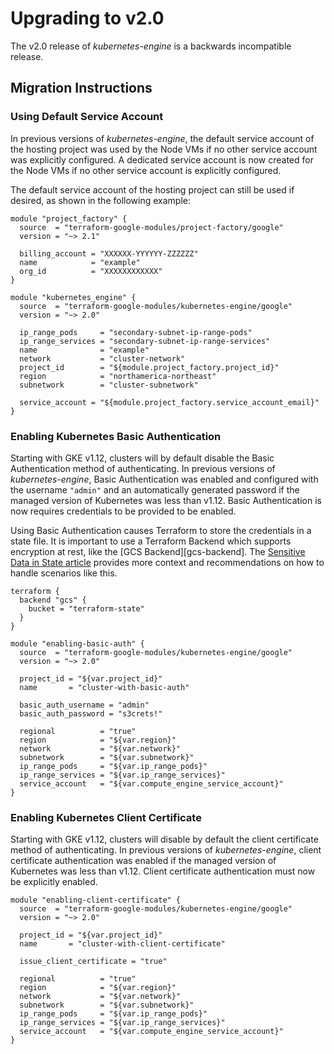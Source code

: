 # Upgrading to v2.0

The v2.0 release of *kubernetes-engine* is a backwards incompatible
release.

## Migration Instructions

### Using Default Service Account

In previous versions of *kubernetes-engine*, the default service
account of the hosting project was used by the Node VMs if no other
service account was explicitly configured. A dedicated service account
is now created for the Node VMs if no other service account is
explicitly configured.

The default service account of the hosting project can still be used if
desired, as shown in the following example:

```hcl
module "project_factory" {
  source  = "terraform-google-modules/project-factory/google"
  version = "~> 2.1"

  billing_account = "XXXXXX-YYYYYY-ZZZZZZ"
  name            = "example"
  org_id          = "XXXXXXXXXXXX"
}

module "kubernetes_engine" {
  source  = "terraform-google-modules/kubernetes-engine/google"
  version = "~> 2.0"

  ip_range_pods     = "secondary-subnet-ip-range-pods"
  ip_range_services = "secondary-subnet-ip-range-services"
  name              = "example"
  network           = "cluster-network"
  project_id        = "${module.project_factory.project_id}"
  region            = "northamerica-northeast"
  subnetwork        = "cluster-subnetwork"

  service_account = "${module.project_factory.service_account_email}"
}
```

### Enabling Kubernetes Basic Authentication

Starting with GKE v1.12, clusters will by default disable the Basic
Authentication method of authenticating. In previous versions of
*kubernetes-engine*, Basic Authentication was enabled and configured
with the username `"admin"` and an automatically generated password if
the managed version of Kubernetes was less than v1.12.
Basic Authentication is now requires credentials to be provided to be
enabled.

Using Basic Authentication causes Terraform to store the credentials in
a state file. It is important to use a Terraform Backend which supports
encryption at rest, like the [GCS Backend][gcs-backend]. The
[Sensitive Data in State article][sensitive-data] provides more context
and recommendations on how to handle scenarios like this.

```hcl
terraform {
  backend "gcs" {
    bucket = "terraform-state"
  }
}

module "enabling-basic-auth" {
  source  = "terraform-google-modules/kubernetes-engine/google"
  version = "~> 2.0"

  project_id = "${var.project_id}"
  name       = "cluster-with-basic-auth"

  basic_auth_username = "admin"
  basic_auth_password = "s3crets!"

  regional          = "true"
  region            = "${var.region}"
  network           = "${var.network}"
  subnetwork        = "${var.subnetwork}"
  ip_range_pods     = "${var.ip_range_pods}"
  ip_range_services = "${var.ip_range_services}"
  service_account   = "${var.compute_engine_service_account}"
}
```

### Enabling Kubernetes Client Certificate

Starting with GKE v1.12, clusters will disable by default the client
certificate method of authenticating. In previous versions
of *kubernetes-engine*, client certificate authentication was enabled
if the managed version of Kubernetes was less than v1.12. Client
certificate authentication must now be explicitly enabled.

```hcl
module "enabling-client-certificate" {
  source  = "terraform-google-modules/kubernetes-engine/google"
  version = "~> 2.0"

  project_id = "${var.project_id}"
  name       = "cluster-with-client-certificate"

  issue_client_certificate = "true"

  regional          = "true"
  region            = "${var.region}"
  network           = "${var.network}"
  subnetwork        = "${var.subnetwork}"
  ip_range_pods     = "${var.ip_range_pods}"
  ip_range_services = "${var.ip_range_services}"
  service_account   = "${var.compute_engine_service_account}"
}
```

[gsc-backend]: https://www.terraform.io/docs/backends/types/gcs.html
[sensitive-data]: https://www.terraform.io/docs/state/sensitive-data.html
